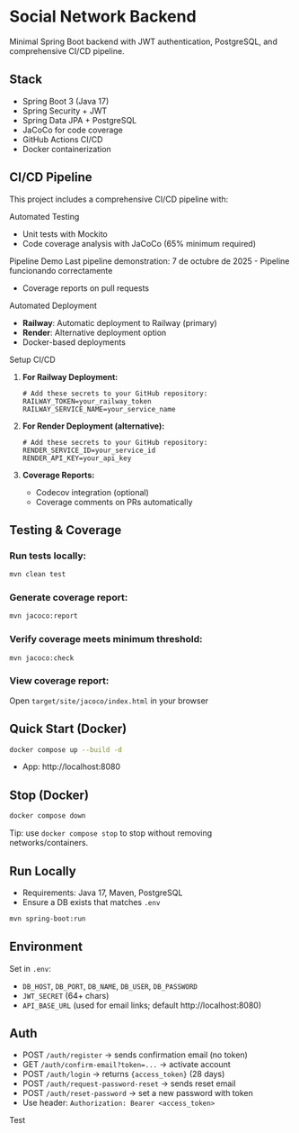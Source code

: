 # Social Network Backend

Minimal Spring Boot backend with JWT authentication, PostgreSQL, and comprehensive CI/CD pipeline.

## Stack

- Spring Boot 3 (Java 17)
- Spring Security + JWT
- Spring Data JPA + PostgreSQL
- JaCoCo for code coverage
- GitHub Actions CI/CD
- Docker containerization

## CI/CD Pipeline

This project includes a comprehensive CI/CD pipeline with:

 Automated Testing
- Unit tests with Mockito
- Code coverage analysis with JaCoCo (65% minimum required)

Pipeline Demo
Last pipeline demonstration: 7 de octubre de 2025 - Pipeline funcionando correctamente 
- Coverage reports on pull requests

Automated Deployment
- **Railway**: Automatic deployment to Railway (primary)
- **Render**: Alternative deployment option
- Docker-based deployments

Setup CI/CD

1. **For Railway Deployment:**
   ```
   # Add these secrets to your GitHub repository:
   RAILWAY_TOKEN=your_railway_token
   RAILWAY_SERVICE_NAME=your_service_name
   ```

2. **For Render Deployment (alternative):**
   ```
   # Add these secrets to your GitHub repository:
   RENDER_SERVICE_ID=your_service_id  
   RENDER_API_KEY=your_api_key
   ```

3. **Coverage Reports:**
   - Codecov integration (optional)
   - Coverage comments on PRs automatically

## Testing & Coverage

### Run tests locally:
```bash
mvn clean test
```

### Generate coverage report:
```bash
mvn jacoco:report
```

### Verify coverage meets minimum threshold:
```bash
mvn jacoco:check
```

### View coverage report:
Open `target/site/jacoco/index.html` in your browser

## Quick Start (Docker)

```bash
docker compose up --build -d
```

- App: http://localhost:8080

## Stop (Docker)

```bash
docker compose down
```

Tip: use `docker compose stop` to stop without removing networks/containers.

## Run Locally

- Requirements: Java 17, Maven, PostgreSQL
- Ensure a DB exists that matches `.env`
```bash
mvn spring-boot:run
```

## Environment

Set in `.env`:
- `DB_HOST`, `DB_PORT`, `DB_NAME`, `DB_USER`, `DB_PASSWORD`
- `JWT_SECRET` (64+ chars)
- `API_BASE_URL` (used for email links; default http://localhost:8080)

## Auth
- POST `/auth/register` → sends confirmation email (no token)
- GET `/auth/confirm-email?token=...` → activate account
- POST `/auth/login` → returns `{access_token}` (28 days)
- POST `/auth/request-password-reset` → sends reset email
- POST `/auth/reset-password` → set a new password with token
- Use header: `Authorization: Bearer <access_token>`


Test


